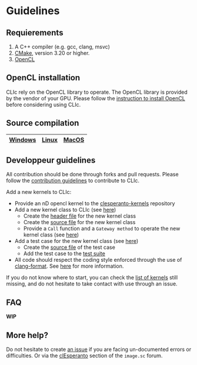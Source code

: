 # Guidelines

## Requierements

1. A C++ compiler (e.g. gcc, clang, msvc)
2. [CMake](https://cmake.org/download/), version 3.20 or higher.
3. [OpenCL](https://www.khronos.org/opencl/)

## OpenCL installation

CLIc rely on the OpenCL library to operate. The OpenCL library is provided by the vendor of your GPU. Please follow the [instruction to install OpenCL](./how_to_build/opencl_installation.md) before considering using CLIc.

## Source compilation

|[Windows](./how_to_build/windows_build/windows_build.md)|[Linux](./how_to_build/linux_build/linux_build.md)|[MacOS](./how_to_build/macos_build/macos_build.md)|
|-|-|-|

## Developpeur guidelines

All contribution should be done through forks and pull requests. Please follow the [contribution guidelines](./contribution_guidelines.md) to contribute to CLIc.

Add a new kernels to CLIc:
- Provide an nD opencl kernel to the [clesperanto-kernels](https://github.com/clEsperanto/clij-opencl-kernels/tree/clesperanto_kernels) repository
- Add a new kernel class to CLIc (see [here](./how_to_contribute/kernel_class_creation.md))
    - Create the [header file](./how_to_contribute/kernel_class_creation.md#header) for the new kernel class
    - Create the [source file](./how_to_contribute/kernel_class_creation.md#source) for the new kernel class
    - Provide a `Call` function and a `Gateway method` to operate the new kernel class (see [here](./how_to_contribute/kernel_class_creation.md#call-and-gateway-access))
- Add a test case for the new kernel class (see [here](./how_to_contribute/kernel_test_case.md))
    - Create the [source file](./how_to_contribute/kernel_test_case.md#test_source) of the test case
    - Add the test case to the [test suite](./how_to_contribute/kernel_test_case.md#test_cmakelist)
- All code should respect the coding style enforced through the use of [clang-format](https://clang.llvm.org/docs/ClangFormat.html). See [here](./how_to_contribute/coding_style.md) for more information.

If you do not know where to start, you can check the [list of kernels](https://github.com/clEsperanto/CLIc_prototype/issues/120) still missing, and do not hesitate to take contact with use through an issue.


## FAQ

**WIP**

## More help?

Do not hesitate to create [an issue](https://github.com/clEsperanto/CLIc_prototype/issues) if you are facing un-documented errors or difficulties. Or via the [clEsperanto](https://forum.image.sc/tags/clesperanto) section of the `image.sc` forum.